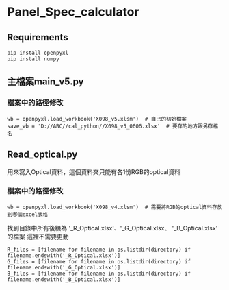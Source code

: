 # Panel_Spec_calculator


## Requirements
```
pip install openpyxl
pip install numpy
```
## 主檔案main_v5.py

### 檔案中的路徑修改
```
wb = openpyxl.load_workbook('X098_v5.xlsm')  # 自己的初始檔案
save_wb = 'D://ABC//cal_python//X098_v5_0606.xlsx'  # 要存的地方跟另存檔名
```

## Read_optical.py

用來寫入Optical資料，這個資料夾只能有各1份RGB的optical資料

### 檔案中的路徑修改
```
wb = openpyxl.load_workbook('X098_v4.xlsm')  # 需要將RGB的optical資料存放到哪個excel表格
```

找到目錄中所有後綴為 '_R_Optical.xlsx'、'_G_Optical.xlsx、 '_B_Optical.xlsx' 的檔案
這裡不需要更動
```
R_files = [filename for filename in os.listdir(directory) if filename.endswith('_R_Optical.xlsx')]
G_files = [filename for filename in os.listdir(directory) if filename.endswith('_G_Optical.xlsx')]
B_files = [filename for filename in os.listdir(directory) if filename.endswith('_B_Optical.xlsx')]

```
